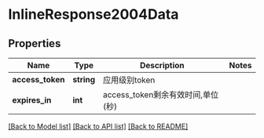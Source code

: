 # InlineResponse2004Data

## Properties
Name | Type | Description | Notes
------------ | ------------- | ------------- | -------------
**access_token** | **string** | 应用级别token | 
**expires_in** | **int** | access_token剩余有效时间,单位(秒) | 

[[Back to Model list]](../README.md#documentation-for-models) [[Back to API list]](../README.md#documentation-for-api-endpoints) [[Back to README]](../README.md)


